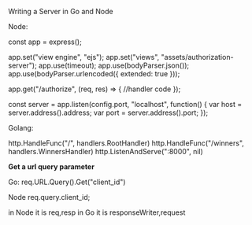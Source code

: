 Writing a Server in Go and Node

Node:

const app = express();

app.set("view engine", "ejs"); app.set("views", "assets/authorization-server"); app.use(timeout); app.use(bodyParser.json()); app.use(bodyParser.urlencoded({ extended: true }));

app.get("/authorize", (req, res) => { //handler code });

const server = app.listen(config.port, "localhost", function() { var host = server.address().address; var port = server.address().port; });

Golang:

http.HandleFunc("/", handlers.RootHandler) 
http.HandleFunc("/winners", handlers.WinnersHandler) 
http.ListenAndServe(":8000", nil)

<b>Get a url query parameter</b>

Go:
req.URL.Query().Get("client_id")

Node
req.query.client_id;


in Node it is 
req,resp
in Go it is 
responseWriter,request
